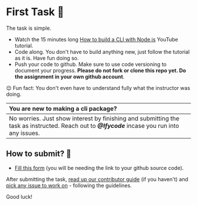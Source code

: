 # First Task 📌

The task is simple.

* Watch the 15 minutes long [How to build a CLI with Node.js](https://youtu.be/s2h28p4s-Xs) YouTube tutorial. 
* Code along. You don't have to build anything new, just follow the tutorial as it is. Have fun doing so.
* Push your code to github. Make sure to use code versioning to document your progress. **Please do not fork or clone this repo yet. Do the assignment in your own github account**.

😌 Fun fact: You don't even have to understand fully what the instructor was doing.

| You are new to making a cli package? |
| :--- |
| No worries. Just show interest by finishing and submitting the task as instructed. Reach out to _**@Ifycode**_ incase you run into any issues. |

## How to submit? 📌

* [Fill this form](https://docs.google.com/forms/d/e/1FAIpQLScwAURC0rseFGtwCyUVPdbPYXCc-rixRQb_HnWW9OzZdemfig/viewform) \(you will be needing the link to your github source code\). 

After submitting the task, [read up our contributor guide](https://github.com/code-collabo/docs/tree/main/contributor-guide) \(if you haven't\) and [pick any issue to work on](https://github.com/code-collabo/node-mongo-cli/issues) - following the guidelines.

Good luck!

